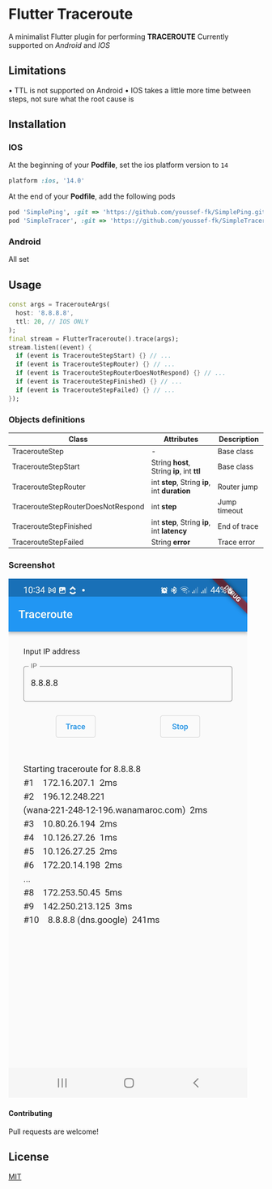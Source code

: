 # Flutter Traceroute

A minimalist Flutter plugin for performing **TRACEROUTE**
Currently supported on *Android* and *IOS*

## Limitations

• TTL is not supported on Android
• IOS takes a little more time between steps, not sure what the root cause is

## Installation

### IOS

At the beginning of your **Podfile**, set the ios platform version to `14`

```ruby
platform :ios, '14.0'
```

At the end of your **Podfile**, add the following pods

```ruby
pod 'SimplePing', :git => 'https://github.com/youssef-fk/SimplePing.git'
pod 'SimpleTracer', :git => 'https://github.com/youssef-fk/SimpleTracer.git'
```

### Android

All set

## Usage

```dart
const args = TracerouteArgs(
  host: '8.8.8.8',
  ttl: 20, // IOS ONLY
);
final stream = FlutterTraceroute().trace(args);
stream.listen((event) {
  if (event is TracerouteStepStart) {} // ...
  if (event is TracerouteStepRouter) {} // ...
  if (event is TracerouteStepRouterDoesNotRespond) {} // ...
  if (event is TracerouteStepFinished) {} // ...
  if (event is TracerouteStepFailed) {} // ...
});
```

### Objects definitions

| Class | Attributes | Description |
|-------|------------|------------ |
|TracerouteStep |-|Base class
|TracerouteStepStart |String **host**, String **ip**, int **ttl**|Base class
|TracerouteStepRouter |int **step**, String **ip**, int **duration**|Router jump
|TracerouteStepRouterDoesNotRespond |int **step**|Jump timeout
|TracerouteStepFinished |int **step**, String **ip**, int **latency**|End of trace
|TracerouteStepFailed |String **error**|Trace error

### Screenshot

![Example screenshot](example/example.jpg)

#### Contributing

Pull requests are welcome!

## License

[MIT](https://github.com/youssef-fk/flutter_traceroute/blob/master/LICENSE)

